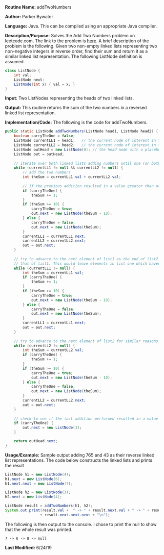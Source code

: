 **Routine Name:** addTwoNumbers

**Author:** Parker Bywater

**Language:** Java. This can be compiled using an appropriate Java compiler. 

**Description/Purpose:** Solves the Add Two Numbers problem on leetcode.com. The link to the problem is [here](https://leetcode.com/problems/add-two-numbers/).
A brief description of the problem is the following. Given two non-empty linked lists representing two non-negative integers in reverse order, find their sum and return it as a similar linked list representation. The following ListNode definition is assumed. 

```java 
class ListNode { 
    int val; 
    ListNode next; 
    ListNode(int x) { val = x; } 
}
```


**Input:** Two ListNodes representing the heads of two linked lists. 

**Output:** This routine returns the sum of the two numbers in a reversed linked list representation.  

**Implementation/Code:** The following is the code for addTwoNumbers. 
   
```java 
public static ListNode addTwoNumbers(ListNode head1, ListNode head2) {
    boolean carryTheOne = false;   
    ListNode currentLL1 = head1;   // the current node of interest in the list headed by head1
    ListNode currentLL2 = head2;   // the current node of interest in the list headed by head2
    ListNode outHead = new ListNode(0); // the head node with a placeholder value as outHead.next is returned
    ListNode out = outHead;
    
    // iterate over both linked lists adding numbers until one (or both) of the ends of the lists is reached
    while (currentLL1 != null && currentLL2 != null) {
        // add the two numbers 
        int theSum = currentLL1.val + currentLL2.val;
        
        // if the previous addition resulted in a value greater than or equal to 10
        if (carryTheOne) {
            theSum += 1;
        }
        if (theSum >= 10) {
            carryTheOne = true;
            out.next = new ListNode(theSum - 10);
        } else {
            carryTheOne = false;
            out.next = new ListNode(theSum);
        }
        currentLL1 = currentLL1.next;
        currentLL2 = currentLL2.next;
        out = out.next;
    }
    
    // try to advance to the next element of list1 as the end of list2 could have been reached before 
    // that of list1. This would leave elements in list one which haven't been added to the total
    while (currentLL1 != null) {
        int theSum = currentLL1.val;
        if (carryTheOne) {
            theSum += 1;
        }
        if (theSum >= 10) {
            carryTheOne = true;
            out.next = new ListNode(theSum - 10);
        } else {
            carryTheOne = false;
            out.next = new ListNode(theSum);
        }
        currentLL1 = currentLL1.next;
        out = out.next;
    }
    
    // try to advance to the next element of list2 for similar reasons. 
    while (currentLL2 != null) {
        int theSum = currentLL2.val;
        if (carryTheOne) {
            theSum += 1;
        }
        if (theSum >= 10) {
            carryTheOne = true;
            out.next = new ListNode(theSum - 10);
        } else {
            carryTheOne = false;
            out.next = new ListNode(theSum);
        }
        currentLL2 = currentLL2.next;
        out = out.next;
    }
    
    // check to see if the last addition performed resulted in a value greater than or equal to 10
    if (carryTheOne) {
        out.next = new ListNode(1);
    }

    return outHead.next;
}
```

**Usage/Example:** Sample output adding 765 and 43 as their reverse linked list representations. The code below constructs the linked lists and prints the result

```java
ListNode h1 = new ListNode(4);
h1.next = new ListNode(6);
h1.next.next = new ListNode(7);

ListNode h2 = new ListNode(3);
h2.next = new ListNode(4);

ListNode result = addTwoNumbers(h1, h2);
System.out.print(result.val +  " -> " + result.next.val + " -> " + result.next.next.val + " -> "
                + result.next.next.next + "\n");
```

The following is then output to the console. I chose to print the null to show that the whole result was printed. 

    7 -> 0 -> 8 -> null

**Last Modified:** 6/24/19
